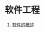 # 软件工程
1. [软件的概述](https://github.com/Ray-ye/book/blob/master/%E3%80%8A%E8%BD%AF%E4%BB%B6%E5%B7%A5%E7%A8%8B%E3%80%8B/%E9%A1%B9%E7%9B%AE%EF%BC%91%E3%80%80%E8%BD%AF%E4%BB%B6%E7%9A%84%E6%A6%82%E8%BF%B0.md)
